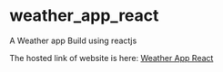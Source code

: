 # weather_app_react
A Weather app Build using reactjs

The hosted link of website is here: <a href="https://weather-app-react-div.netlify.app/">Weather App React</a>
